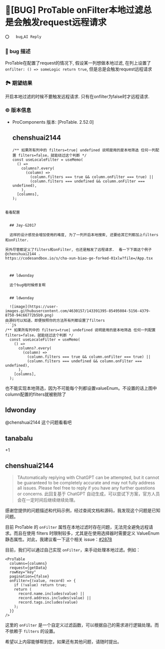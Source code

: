# 🐛[BUG] ProTable onFilter本地过滤总是会触发request远程请求

`⭕️   bug`,`AI Reply`

### 🐛 bug 描述

ProTable在配置了request的情况下, 假设某一列想做本地过滤, 在列上设置了`onfilter: () => someLogic return true`, 但是总是会触发request远程请求

### 🏞 期望结果

开启本地过滤的时候不要触发远程请求. 只有在onfilter为false时才远程请求.

### © 版本信息

- ProComponents 版本: [ProTable. 2.52.0]

  ## chenshuai2144

  ```
  /** 如果所有列中的 filters=true| undefined 说明是用的是本地筛选 任何一列配置 filters=false，就能绕过这个判断 */
  const useLocaleFilter = useMemo(
    () =>
      columns?.every(
        (column) =>
          (column.filters === true && column.onFilter === true) ||
          (column.filters === undefined && column.onFilter === undefined),
      ),
    [columns],
  );
  ```

````

看看配置


  ## Jay-G2017

  这样的设计感觉会增加使用的难度, 为了一列开启本地搜索, 还要给其它列都加上filters和onFilter.

另外尽管都定义了filters和onFilter, 也还是触发了远程请求.  看一下下面这个例子 @chenshuai2144 .
https://codesandbox.io/s/cha-xun-biao-ge-forked-01xlw?file=/App.tsx



  ## ldwonday

  这个bug啥时候修复啊


  ## ldwonday

  ![image](https://user-images.githubusercontent.com/4630157/143391395-85495084-5156-4379-8750-94c66772b5b9.png)
由源码可以知道，即便按照你的方法所有列都设置了filters
```js
/** 如果所有列中的 filters=true| undefined 说明是用的是本地筛选 任何一列配置 filters=false，就能绕过这个判断 */
  const useLocaleFilter = useMemo(
    () =>
      columns?.every(
        (column) =>
          (column.filters === true && column.onFilter === true) ||
          (column.filters === undefined && column.onFilter === undefined),
      ),
    [columns],
  );
````

也不能实现本地筛选，因为不可能每个列都设置valueEnum。不设置的话上图中column配置的filters就被剔除了

## ldwonday

@chenshuai2144 这个问题看看吧

## tanabalu

+1

## chenshuai2144

> TAutomatically replying with ChatGPT can be attempted, but it cannot be guaranteed to be completely accurate and may not fully address all issues. Please feel free to reply if you have any further questions or concerns.
> 此回复基于 ChatGPT 自动生成，可以尝试下方案，官方人员会在一定时间后继续继续处理。

感谢您提供的问题描述和代码示例，经过查阅文档和源码，我发现这个问题是已知问题。

目前 ProTable 的 `onFilter` 属性在本地过滤时存在问题，无法完全避免远程请求。而且在使用 filters 时限制较多，尤其是在使用选择器时需要定义 ValueEnum 静态属性。对此，我建议看一下这个相关 issue：[#2878](https://github.com/ant-design/pro-components/issues/2878)

目前，我们可以通过自己实现 `onFilter`，来手动处理本地过滤。例如：

```tsx
<ProTable
  columns={columns}
  request={getData}
  rowKey="key"
  pagination={false}
  onFilter={(value, record) => {
    if (!value) return true;
    return (
      record.name.includes(value) ||
      record.address.includes(value) ||
      record.tags.includes(value)
    );
  }}
/>
```

这里的 `onFilter` 是一个自定义过滤函数，可以根据自己的需求进行逻辑处理。而不依赖于 `filters` 的设置。

希望以上内容能够帮到您，如果还有其他问题，请随时提出。

